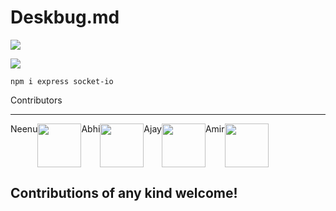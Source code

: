 

# Deskbug.md

![](https://www.whatsappprofiledpimages.com/wp-content/uploads/2019/08/funny-profile-Images-for-Whatsapp-2-300x168.jpg)

![](https://img.shields.io/github/release/pandao/editor.md.svg)


`npm i express socket-io`

Contributors

-------------
<div style="display: flex; flex-direction: row;">
Neenu 
<img src="https://www.whatsappprofiledpimages.com/wp-content/uploads/2018/07/funny-profile-pic22.jpg" width="70" height="70">
 Abhi
<img src="https://www.whatsappprofiledpimages.com/wp-content/uploads/2018/07/funny-profile-pic29.jpg" width="70" height="70">
 Ajay 
<img src="https://www.whatsappprofiledpimages.com/wp-content/uploads/2021/11/cat-Funny-Dp-Profile-For-Whatsapp-Images-photo.gif" width="70" height="70">
 Amir
<img src="https://www.whatsappprofiledpimages.com/wp-content/uploads/2019/08/funny-profile-Photo-Download.jpg" width="70" height="70">
</div>

Contributions of any kind welcome!
-------------



